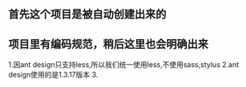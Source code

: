 ## 首先这个项目是被自动创建出来的

## 项目里有编码规范，稍后这里也会明确出来
1.因ant design只支持less,所以我们统一使用less,不使用sass,stylus
2.ant design使用的是1.3.17版本
3.